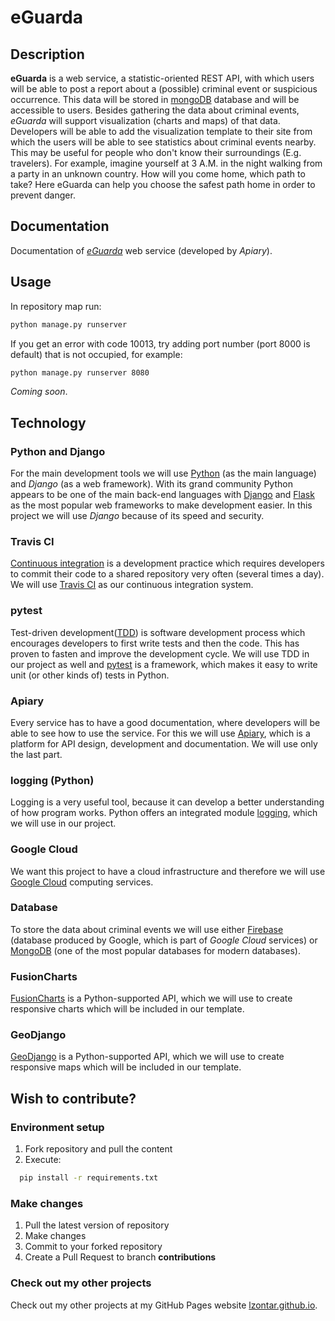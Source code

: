 # eGuarda
## Description
**eGuarda** is a web service, a statistic-oriented REST API, with which users will be able to post a report about a (possible) criminal event or suspicious occurrence. This data will be stored in [mongoDB](https://www.mongodb.com/) database and will be accessible to users. Besides gathering the data about criminal events, *eGuarda* will support visualization (charts and maps) of that data. Developers will be able to add the visualization template to their site from which the users will be able to see statistics about criminal events nearby. This may be useful for people who don't know their surroundings (E.g. travelers). For example, imagine yourself at 3 A.M. in the night walking from a party in an unknown country. How will you come home, which path to take? Here eGuarda can help you choose the safest path home in order to prevent danger.
## Documentation
Documentation of [*eGuarda*](https://eguarda.docs.apiary.io/#) web service (developed by *Apiary*).
## Usage
In repository map run:
```bash
python manage.py runserver
```
If you get an error with code 10013, try adding port number (port 8000 is default) that is not occupied, for example:
```bash
python manage.py runserver 8080
```
*Coming soon*.
## Technology
### Python and Django
For the main development tools we will use [Python](https://www.python.org/) (as the main language) and *Django* (as a web framework). With its grand community Python appears to be one of the main back-end languages with [Django](https://www.djangoproject.com/) and [Flask](https://palletsprojects.com/p/flask/) as the most popular web frameworks to make development easier. In this project we will use *Django* because of its speed and security.
### Travis CI
[Continuous integration](https://en.wikipedia.org/wiki/Continuous_integration) is a development practice which requires developers to commit their code to a shared repository very often (several times a day). We will use [Travis CI](https://travis-ci.com/) as our continuous integration system.
### pytest
Test-driven development([TDD](https://en.wikipedia.org/wiki/Test-driven_development)) is software development process which encourages developers to first write tests and then the code. This has proven to fasten and improve the development cycle. We will use TDD in our project as well and [pytest](https://docs.pytest.org/en/latest/) is a framework, which makes it easy to write unit (or other kinds of) tests in Python.
### Apiary
Every service has to have a good documentation, where developers will be able to see how to use the service. For this we will use [Apiary](https://apiary.io/), which is a platform for API design, development and documentation. We will use only the last part.
### logging (Python)
Logging is a very useful tool, because it can develop a better understanding of how program works. Python offers an integrated module [logging](https://docs.python.org/3/library/logging.html), which we will use in our project.
### Google Cloud
We want this project to have a cloud infrastructure and therefore we will use [Google Cloud](https://cloud.google.com/) computing services.
### Database
To store the data about criminal events we will use either [Firebase](https://firebase.google.com/) (database produced by Google, which is part of *Google Cloud* services) or [MongoDB](https://www.mongodb.com/) (one of the most popular databases for modern databases).
### FusionCharts
[FusionCharts](https://www.fusioncharts.com/) is a Python-supported API, which we will use to create responsive charts which will be included in our template.
### GeoDjango
[GeoDjango](https://docs.djangoproject.com/en/2.2/ref/contrib/gis/) is a Python-supported API, which we will use to create responsive maps which will be included in our template.
## Wish to contribute?
### Environment setup
1. Fork repository and pull the content
2. Execute:
```bash
  pip install -r requirements.txt
```
### Make changes
1. Pull the latest version of repository
2. Make changes
3. Commit to your forked repository
4. Create a Pull Request to branch **contributions**

### Check out my other projects
Check out my other projects at my GitHub Pages website [lzontar.github.io](https://lzontar.github.io).
